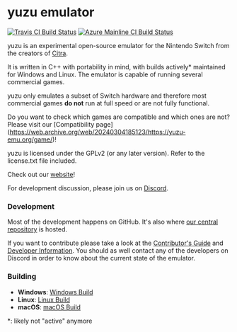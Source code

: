 yuzu emulator
=============
[![Travis CI Build Status](https://travis-ci.org/yuzu-emu/yuzu.svg?branch=master)](https://travis-ci.org/yuzu-emu/yuzu)
[![Azure Mainline CI Build Status](https://dev.azure.com/yuzu-emu/yuzu/_apis/build/status/yuzu%20mainline?branchName=master)](https://dev.azure.com/yuzu-emu/yuzu/)

yuzu is an experimental open-source emulator for the Nintendo Switch from the creators of [Citra](https://citra-emu.org/).

It is written in C++ with portability in mind, with builds actively* maintained for Windows and Linux. The emulator is capable of running several commercial games.

yuzu only emulates a subset of Switch hardware and therefore most commercial games **do not** run at full speed or are not fully functional.

Do you want to check which games are compatible and which ones are not? Please visit our                                                   [Compatibility page]  (https://web.archive.org/web/20240304185123/https://yuzu-emu.org/game/)!

yuzu is licensed under the GPLv2 (or any later version). Refer to the license.txt file included.

Check out our [website](https://web.archive.org/web/20240304002727/https://yuzu-emu.org/)!

For development discussion, please join us on [Discord](https://discord.gg/XQV6dn9).

### Development

Most of the development happens on GitHub. It's also where [our central repository](https://github.com/yuzu-emu/yuzu) is hosted.

If you want to contribute please take a look at the [Contributor's Guide](CONTRIBUTING.md) and [Developer Information](https://github.com/yuzu-emu/yuzu/wiki/Developer-Information). You should as well contact any of the developers on Discord in order to know about the current state of the emulator.

### Building

* __Windows__: [Windows Build](https://web.archive.org/web/20240304183509/https://github.com/yuzu-emu/yuzu/wiki/Building-For-Windows)
* __Linux__: [Linux Build](https://web.archive.org/web/20240304183515/https://github.com/yuzu-emu/yuzu/wiki/Building-For-Linux)
* __macOS__: [macOS Build](https://web.archive.org/web/20240304183705/https://github.com/yuzu-emu/yuzu/wiki/Building-for-macOS)


  

*: likely not "active" anymore
